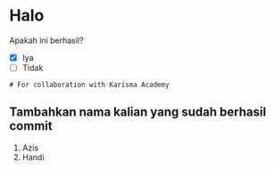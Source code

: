 # Halo

Apakah ini berhasil? <br>
- [x] Iya
- [ ] Tidak

```
# For collaboration with Karisma Academy
```

## Tambahkan nama kalian yang sudah berhasil commit
1. Azis <br>
2. Handi <br>